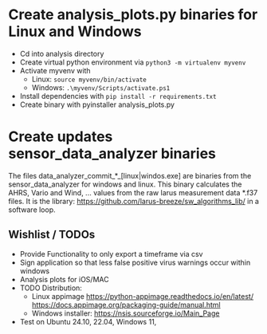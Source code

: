 # Create analysis_plots.py binaries for Linux and Windows
- Cd into analysis directory
- Create virtual python environment via ```python3 -m virtualenv myvenv```
- Activate myvenv with 
  - Linux: ```source myvenv/bin/activate``` 
  - Windows: ```.\myvenv/Scripts/activate.ps1```
- Install dependencies with ```pip install -r requirements.txt```
- Create binary with pyinstaller analysis_plots.py

# Create updates sensor_data_analyzer binaries
The files data_analyzer_commit_*_[linux|windos.exe] are binaries from the 
sensor_data_analyzer for windows and linux. This binary calculates the AHRS, Vario and 
Wind, ... values from the raw larus measurement data *.f37 files. It is the library:
https://github.com/larus-breeze/sw_algorithms_lib/ in a software loop.

## Wishlist / TODOs
- Provide Functionality to only export a timeframe via csv
- Sign application so that less false positive virus warnings occur within windows
- Analysis plots for iOS/MAC
- TODO Distribution:  
  - Linux appimage  https://python-appimage.readthedocs.io/en/latest/   https://docs.appimage.org/packaging-guide/manual.html
  - Windows installer: https://nsis.sourceforge.io/Main_Page
- Test on Ubuntu 24.10, 22.04,  Windows 11, 
